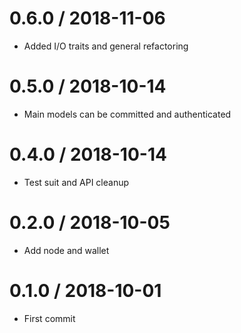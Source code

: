 0.6.0 / 2018-11-06
==================

* Added I/O traits and general refactoring

0.5.0 / 2018-10-14
==================

 * Main models can be committed and authenticated

0.4.0 / 2018-10-14
==================

 * Test suit and API cleanup

0.2.0 / 2018-10-05
==================

  * Add node and wallet

0.1.0 / 2018-10-01
==================

  * First commit
